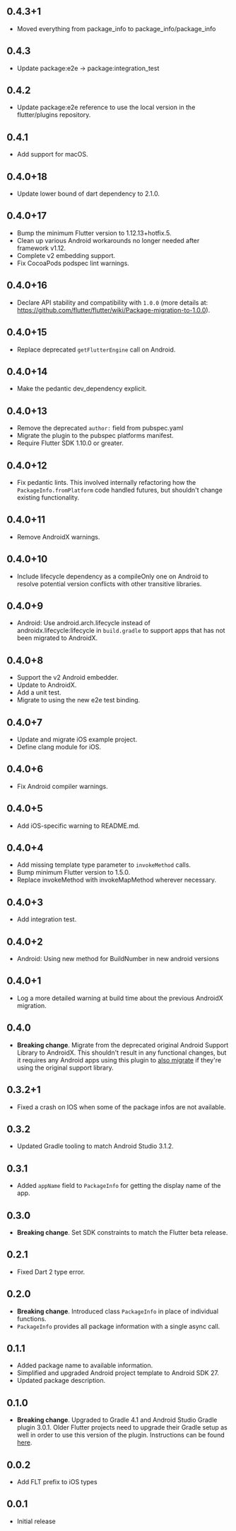 ## 0.4.3+1

* Moved everything from package_info to package_info/package_info

## 0.4.3

* Update package:e2e -> package:integration_test

## 0.4.2

* Update package:e2e reference to use the local version in the flutter/plugins
  repository.

## 0.4.1

* Add support for macOS.

## 0.4.0+18

* Update lower bound of dart dependency to 2.1.0.

## 0.4.0+17

* Bump the minimum Flutter version to 1.12.13+hotfix.5.
* Clean up various Android workarounds no longer needed after framework v1.12.
* Complete v2 embedding support.
* Fix CocoaPods podspec lint warnings.

## 0.4.0+16

* Declare API stability and compatibility with `1.0.0` (more details at: https://github.com/flutter/flutter/wiki/Package-migration-to-1.0.0).

## 0.4.0+15

* Replace deprecated `getFlutterEngine` call on Android.

## 0.4.0+14

* Make the pedantic dev_dependency explicit.

## 0.4.0+13

* Remove the deprecated `author:` field from pubspec.yaml
* Migrate the plugin to the pubspec platforms manifest.
* Require Flutter SDK 1.10.0 or greater.

## 0.4.0+12

* Fix pedantic lints. This involved internally refactoring how the
  `PackageInfo.fromPlatform` code handled futures, but shouldn't change existing
  functionality.

## 0.4.0+11

* Remove AndroidX warnings.

## 0.4.0+10

* Include lifecycle dependency as a compileOnly one on Android to resolve
  potential version conflicts with other transitive libraries.

## 0.4.0+9

* Android: Use android.arch.lifecycle instead of androidx.lifecycle:lifecycle in `build.gradle` to support apps that has not been migrated to AndroidX.

## 0.4.0+8

* Support the v2 Android embedder.
* Update to AndroidX.
* Add a unit test.
* Migrate to using the new e2e test binding.

## 0.4.0+7

* Update and migrate iOS example project.
* Define clang module for iOS.

## 0.4.0+6

* Fix Android compiler warnings.

## 0.4.0+5

* Add iOS-specific warning to README.md.

## 0.4.0+4

* Add missing template type parameter to `invokeMethod` calls.
* Bump minimum Flutter version to 1.5.0.
* Replace invokeMethod with invokeMapMethod wherever necessary.

## 0.4.0+3

* Add integration test.

## 0.4.0+2

* Android: Using new method for BuildNumber in new android versions

## 0.4.0+1

* Log a more detailed warning at build time about the previous AndroidX
  migration.

## 0.4.0

* **Breaking change**. Migrate from the deprecated original Android Support
  Library to AndroidX. This shouldn't result in any functional changes, but it
  requires any Android apps using this plugin to [also
  migrate](https://developer.android.com/jetpack/androidx/migrate) if they're
  using the original support library.

## 0.3.2+1

* Fixed a crash on IOS when some of the package infos are not available.

## 0.3.2

* Updated Gradle tooling to match Android Studio 3.1.2.

## 0.3.1

* Added `appName` field to `PackageInfo` for getting the display name of the app.

## 0.3.0

* **Breaking change**. Set SDK constraints to match the Flutter beta release.

## 0.2.1

* Fixed Dart 2 type error.

## 0.2.0

* **Breaking change**. Introduced class `PackageInfo` in place of individual functions.
* `PackageInfo` provides all package information with a single async call.

## 0.1.1

* Added package name to available information.
* Simplified and upgraded Android project template to Android SDK 27.
* Updated package description.

## 0.1.0

* **Breaking change**. Upgraded to Gradle 4.1 and Android Studio Gradle plugin
  3.0.1. Older Flutter projects need to upgrade their Gradle setup as well in
  order to use this version of the plugin. Instructions can be found
  [here](https://github.com/flutter/flutter/wiki/Updating-Flutter-projects-to-Gradle-4.1-and-Android-Studio-Gradle-plugin-3.0.1).

## 0.0.2

* Add FLT prefix to iOS types

## 0.0.1

* Initial release
